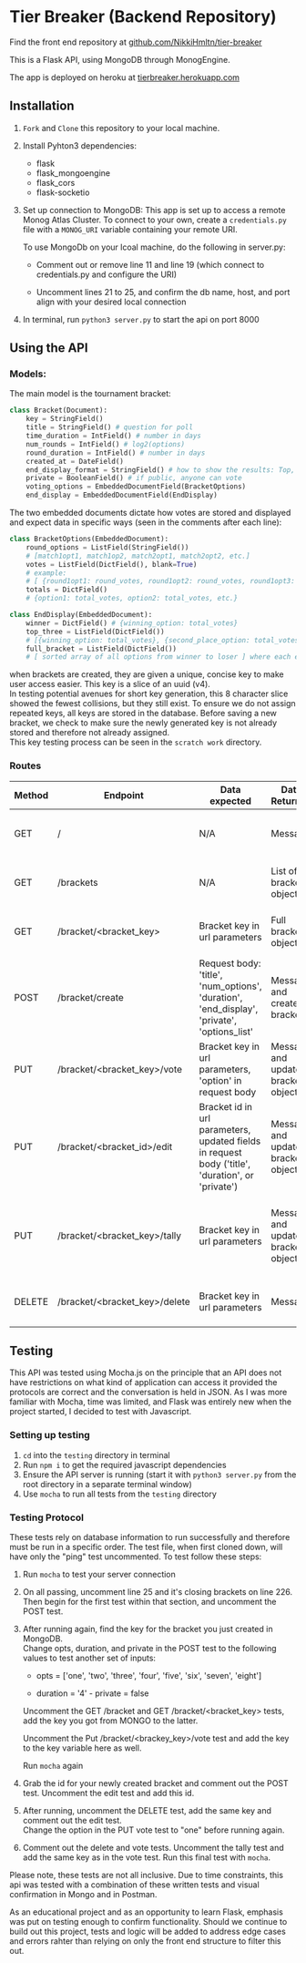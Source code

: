 # Tier Breaker (Backend Repository)

Find the front end repository at [github.com/NikkiHmltn/tier-breaker](https://github.com/NikkiHmltn/tier-breaker)

This is a Flask API, using MongoDB through MonogEngine.

The app is deployed on heroku at [tierbreaker.herokuapp.com](https://tierbreaker.herokuapp.com)

## Installation

1. `Fork` and `Clone` this repository to your local machine.
2. Install Pyhton3 dependencies:
    - flask
    - flask_mongoengine
    - flask_cors
    - flask-socketio
3. Set up connection to MongoDB:
   This app is set up to access a remote Monog Atlas Cluster. To connect to your own, create a `credentials.py` file with a `MONOG_URI` variable containing your remote URI.

    To use MongoDb on your lcoal machine, do the following in server.py:

    - Comment out or remove line 11 and line 19 (which connect to credentials.py and configure the URI)

    - Uncomment lines 21 to 25, and confirm the db name, host, and port align with your desired local connection

4. In terminal, run `python3 server.py` to start the api on port 8000

## Using the API

### Models:

The main model is the tournament bracket:

```python
class Bracket(Document):
    key = StringField()
    title = StringField() # question for poll
    time_duration = IntField() # number in days
    num_rounds = IntField() # log2(options)
    round_duration = IntField() # number in days
    created_at = DateField()
    end_display_format = StringField() # how to show the results: Top, winner, or Full
    private = BooleanField() # if public, anyone can vote
    voting_options = EmbeddedDocumentField(BracketOptions)
    end_display = EmbeddedDocumentField(EndDisplay)
```

The two embedded documents dictate how votes are stored and displayed and expect data in specific ways (seen in the comments after each line):

```python
class BracketOptions(EmbeddedDocument):
    round_options = ListField(StringField())
    # [match1opt1, match1op2, match2opt1, match2opt2, etc.]
    votes = ListField(DictField(), blank=True)
    # example:
    # [ {round1opt1: round_votes, round1opt2: round_votes, round1opt3: round_votes, round1opt4: round_votes}, {round2opt1: round_votes, round2opt2: round_votes}, {winning_opt: round_votes}]
    totals = DictField()
    # {option1: total_votes, option2: total_votes, etc.}
```

```python
class EndDisplay(EmbeddedDocument):
    winner = DictField() # {winning_option: total_votes}
    top_three = ListField(DictField())
    # [{winning_option: total_votes}, {second_place_option: total_votes}, {third_place_option: total_votes}]
    full_bracket = ListField(DictField())
    # [ sorted array of all options from winner to loser ] where each element is {option: total_votes}
```

when brackets are created, they are given a unique, concise key to make user access easier. This key is a slice of an uuid (v4).  
In testing potential avenues for short key generation, this 8 character slice showed the fewest collisions, but they still exist.
To ensure we do not assign repeated keys, all keys are stored in the database. Before saving a new bracket, we check to make sure the newly generated key is not already stored and therefore not already assigned.  
This key testing process can be seen in the `scratch work` directory.

### Routes

| Method | Endpoint                      | Data expected                                                                                    | Data Returned                      | Purpose                                                      |
| ------ | ----------------------------- | ------------------------------------------------------------------------------------------------ | ---------------------------------- | ------------------------------------------------------------ |
| GET    | /                             | N/A                                                                                              | Message                            | Ping route to confirm connection to server                   |
| GET    | /brackets                     | N/A                                                                                              | List of all bracket objects        | Get all public tournament brackets                           |
| GET    | /bracket/<bracket_key>        | Bracket key in url parameters                                                                    | Full bracket object                | Get a single bracket's information                           |
| POST   | /bracket/create               | Request body: 'title', 'num_options', 'duration', 'end_display', 'private', 'options_list'       | Message and created bracket        | Create new bracket, initialize voting structures             |
| PUT    | /bracket/<bracket_key>/vote   | Bracket key in url parameters, 'option' in request body                                          | Message and updated bracket object | Add vote to specific option for specific bracket             |
| PUT    | /bracket/<bracket_id>/edit    | Bracket id in url parameters, updated fields in request body ('title', 'duration', or 'private') | Message and updated bracket object | Edit certain tournament parameters                           |
| PUT    | /bracket/<bracket_key>/tally  | Bracket key in url parameters                                                                    | Message and updated bracket object | Tally votes and set up next round or generate winner display |
| DELETE | /bracket/<bracket_key>/delete | Bracket key in url parameters                                                                    | Message                            | Delete tournament from database                              |

## Testing

This API was tested using Mocha.js on the principle that an API does not have restrictions on what kind of application can access it provided the protocols are correct and the conversation is held in JSON.
As I was more familiar with Mocha, time was limited, and Flask was entirely new when the project started, I decided to test with Javascript.

### Setting up testing

1. `cd` into the `testing` directory in terminal
2. Run `npm i` to get the required javascript dependencies
3. Ensure the API server is running (start it with `python3 server.py` from the root directory in a separate terminal window)
4. Use `mocha` to run all tests from the `testing` directory

### Testing Protocol

These tests rely on database information to run successfully and therefore must be run in a specific order.
The test file, when first cloned down, will have only the "ping" test uncommented. To test follow these steps:

1. Run `mocha` to test your server connection
2. On all passing, uncomment line 25 and it's closing brackets on line 226. Then begin for the first test within that section, and uncomment the POST test.
3. After running again, find the key for the bracket you just created in MongoDB.  
   Change opts, duration, and private in the POST test to the following values to test another set of inputs:

    - opts = ['one', 'two', 'three', 'four', 'five', 'six', 'seven', 'eight']

    - duration = '4' - private = false

    Uncomment the GET /bracket and GET /bracket/<bracket_key> tests, add the key you got from MONGO to the latter.

    Uncomment the Put /bracket/<brackey_key>/vote test and add the key to the key variable here as well.

    Run `mocha` again

4. Grab the id for your newly created bracket and comment out the POST test. Uncomment the edit test and add this id.
5. After running, uncomment the DELETE test, add the same key and comment out the edit test.  
   Change the option in the PUT vote test to "one" before running again.
6. Comment out the delete and vote tests. Uncomment the tally test and add the same key as in the vote test. Run this final test with `mocha`.

Please note, these tests are not all inclusive. Due to time constraints, this api was tested with a combination of these written tests and visual confirmation in Mongo and in Postman.

As an educational project and as an opportunity to learn Flask, emphasis was put on testing enough to confirm functionality.
Should we continue to build out this project, tests and logic will be added to address edge cases and errors rahter than relying on only the front end structure to filter this out.
